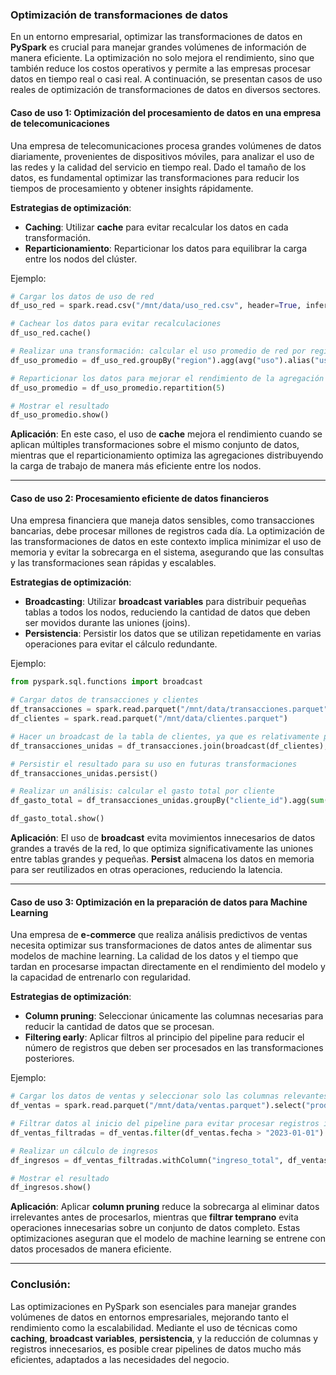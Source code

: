 ### **Optimización de transformaciones de datos**

En un entorno empresarial, optimizar las transformaciones de datos en **PySpark** es crucial para manejar grandes volúmenes de información de manera eficiente. La optimización no solo mejora el rendimiento, sino que también reduce los costos operativos y permite a las empresas procesar datos en tiempo real o casi real. A continuación, se presentan casos de uso reales de optimización de transformaciones de datos en diversos sectores.

#### **Caso de uso 1: Optimización del procesamiento de datos en una empresa de telecomunicaciones**

Una empresa de telecomunicaciones procesa grandes volúmenes de datos diariamente, provenientes de dispositivos móviles, para analizar el uso de las redes y la calidad del servicio en tiempo real. Dado el tamaño de los datos, es fundamental optimizar las transformaciones para reducir los tiempos de procesamiento y obtener insights rápidamente.

**Estrategias de optimización**:
- **Caching**: Utilizar **cache** para evitar recalcular los datos en cada transformación.
- **Reparticionamiento**: Reparticionar los datos para equilibrar la carga entre los nodos del clúster.

Ejemplo:

```python
# Cargar los datos de uso de red
df_uso_red = spark.read.csv("/mnt/data/uso_red.csv", header=True, inferSchema=True)

# Cachear los datos para evitar recalculaciones
df_uso_red.cache()

# Realizar una transformación: calcular el uso promedio de red por región
df_uso_promedio = df_uso_red.groupBy("region").agg(avg("uso").alias("uso_promedio"))

# Reparticionar los datos para mejorar el rendimiento de la agregación
df_uso_promedio = df_uso_promedio.repartition(5)

# Mostrar el resultado
df_uso_promedio.show()
```

**Aplicación**: En este caso, el uso de **cache** mejora el rendimiento cuando se aplican múltiples transformaciones sobre el mismo conjunto de datos, mientras que el reparticionamiento optimiza las agregaciones distribuyendo la carga de trabajo de manera más eficiente entre los nodos.

---

#### **Caso de uso 2: Procesamiento eficiente de datos financieros**

Una empresa financiera que maneja datos sensibles, como transacciones bancarias, debe procesar millones de registros cada día. La optimización de las transformaciones de datos en este contexto implica minimizar el uso de memoria y evitar la sobrecarga en el sistema, asegurando que las consultas y las transformaciones sean rápidas y escalables.

**Estrategias de optimización**:
- **Broadcasting**: Utilizar **broadcast variables** para distribuir pequeñas tablas a todos los nodos, reduciendo la cantidad de datos que deben ser movidos durante las uniones (joins).
- **Persistencia**: Persistir los datos que se utilizan repetidamente en varias operaciones para evitar el cálculo redundante.

Ejemplo:

```python
from pyspark.sql.functions import broadcast

# Cargar datos de transacciones y clientes
df_transacciones = spark.read.parquet("/mnt/data/transacciones.parquet")
df_clientes = spark.read.parquet("/mnt/data/clientes.parquet")

# Hacer un broadcast de la tabla de clientes, ya que es relativamente pequeña
df_transacciones_unidas = df_transacciones.join(broadcast(df_clientes), "cliente_id")

# Persistir el resultado para su uso en futuras transformaciones
df_transacciones_unidas.persist()

# Realizar un análisis: calcular el gasto total por cliente
df_gasto_total = df_transacciones_unidas.groupBy("cliente_id").agg(sum("monto").alias("gasto_total"))

df_gasto_total.show()
```

**Aplicación**: El uso de **broadcast** evita movimientos innecesarios de datos grandes a través de la red, lo que optimiza significativamente las uniones entre tablas grandes y pequeñas. **Persist** almacena los datos en memoria para ser reutilizados en otras operaciones, reduciendo la latencia.

---

#### **Caso de uso 3: Optimización en la preparación de datos para Machine Learning**

Una empresa de **e-commerce** que realiza análisis predictivos de ventas necesita optimizar sus transformaciones de datos antes de alimentar sus modelos de machine learning. La calidad de los datos y el tiempo que tardan en procesarse impactan directamente en el rendimiento del modelo y la capacidad de entrenarlo con regularidad.

**Estrategias de optimización**:
- **Column pruning**: Seleccionar únicamente las columnas necesarias para reducir la cantidad de datos que se procesan.
- **Filtering early**: Aplicar filtros al principio del pipeline para reducir el número de registros que deben ser procesados en las transformaciones posteriores.

Ejemplo:

```python
# Cargar los datos de ventas y seleccionar solo las columnas relevantes
df_ventas = spark.read.parquet("/mnt/data/ventas.parquet").select("producto_id", "cliente_id", "cantidad", "fecha", "precio")

# Filtrar datos al inicio del pipeline para evitar procesar registros innecesarios
df_ventas_filtradas = df_ventas.filter(df_ventas.fecha > "2023-01-01")

# Realizar un cálculo de ingresos
df_ingresos = df_ventas_filtradas.withColumn("ingreso_total", df_ventas_filtradas.cantidad * df_ventas_filtradas.precio)

# Mostrar el resultado
df_ingresos.show()
```

**Aplicación**: Aplicar **column pruning** reduce la sobrecarga al eliminar datos irrelevantes antes de procesarlos, mientras que **filtrar temprano** evita operaciones innecesarias sobre un conjunto de datos completo. Estas optimizaciones aseguran que el modelo de machine learning se entrene con datos procesados de manera eficiente.

---

### **Conclusión**:

Las optimizaciones en PySpark son esenciales para manejar grandes volúmenes de datos en entornos empresariales, mejorando tanto el rendimiento como la escalabilidad. Mediante el uso de técnicas como **caching**, **broadcast variables**, **persistencia**, y la reducción de columnas y registros innecesarios, es posible crear pipelines de datos mucho más eficientes, adaptados a las necesidades del negocio.